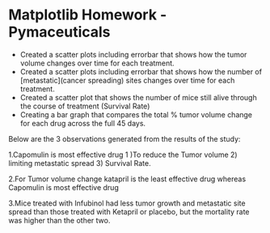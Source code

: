 # Matplotlib Homework -Pymaceuticals


* Created a scatter plots including errorbar that shows how the tumor volume changes over time for each treatment.
* Created a scatter plots including errorbar that shows how the number of [metastatic](cancer spreading) sites changes over time for each treatment.
* Created a scatter plot that shows the number of mice still alive through the course of treatment (Survival Rate)
* Creating a bar graph that compares the total % tumor volume change for each drug across the full 45 days.


Below are the 3 observations generated from the results of the study:

1.Capomulin is most effective drug 1 )To reduce the Tumor volume 2) limiting metastatic spread 3) Survival Rate.

2.For Tumor volume change katapril is the least effective drug whereas Capomulin is most effective drug 

3.Mice treated with Infubinol had less tumor growth and metastatic site spread than those treated with Ketapril or 
placebo, but the mortality rate was higher than the other two.